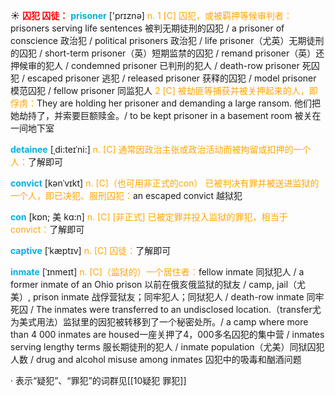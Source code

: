 ☀ <font color="red">**囚犯 囚徒：**</font>
<font color="sky blue">**prisoner**</font> ['prɪznə] 
<font color="orange">n. 1 [C] 囚犯，或被羁押等候审判者：</font>prisoners serving life sentences 被判无期徒刑的囚犯 / a prisoner of conscience 政治犯 / political prisoners 政治犯 / life prisoner（尤英）无期徒刑的囚犯 / short-term prisoner（英）短期监禁的囚犯 / remand prisoner（英）还押候审的犯人 / condemned prisoner 已判刑的犯人 / death-row prisoner 死囚犯 / escaped prisoner 逃犯 / released prisoner 获释的囚犯 / model prisoner 模范囚犯 / fellow prisoner 同监犯人 <font color="orange">2 [C] 被劫匪等捕获并被关押起来的人，即俘虏：</font>They are holding her prisoner and demanding a large ransom. 他们把她劫持了，并索要巨额赎金。/ to be kept prisoner in a basement room 被关在一间地下室
           
<font color="sky blue">**detainee**</font> [ˌdi:teɪˈni:]
<font color="orange">n. [C] 通常因政治主张或政治活动而被拘留或扣押的一个人：</font>了解即可

<font color="sky blue">**convict**</font> [kənˈvɪkt]
<font color="orange">n. [C]（也可用非正式的con） 已被判决有罪并被送进监狱的一个人，即已决犯、服刑囚犯：</font>an escaped convict 越狱犯           
           
<font color="sky blue">**con**</font> [kɒn; 美 kɑ:n]
<font color="orange">n. [C] [非正式] 已被定罪并投入监狱的罪犯，相当于convict：</font>了解即可           

<font color="sky blue">**captive**</font> [ˈkæptɪv]
<font color="orange">n. [C] 囚徒：</font>了解即可
           
<font color="sky blue">**inmate**</font> [ˈɪnmeɪt]
<font color="orange">n. [C]（监狱的）一个居住者：</font>fellow inmate 同狱犯人 / a former inmate of an Ohio prison 以前在俄亥俄监狱的狱友 / camp, jail（尤美）, prison inmate 战俘营狱友；同牢犯人；同狱犯人 / death-row inmate 同牢死囚 / The inmates were transferred to an undisclosed location.（transfer尤为美式用法）监狱里的因犯被转移到了一个秘密处所。/ a camp where more than 4 000 inmates are housed一座关押了4，000多名囚犯的集中营 / inmates serving lengthy terms 服长期徒刑的犯人 / inmate population（尤美）同狱囚犯人数 / drug and alcohol misuse among inmates 囚犯中的吸毒和酗酒问题

· 表示“疑犯”、“罪犯”的词群见[[10疑犯 罪犯]]
